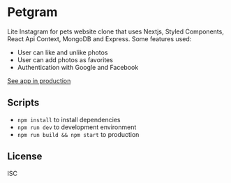 # Petgram

Lite Instagram for pets website clone that uses Nextjs, Styled Components, React Api Context, MongoDB and Express.
Some features used:
 - User can like and unlike photos
 - User can add photos as favorites
 - Authentication with Google and Facebook


[See app in production](https://petgram.alvlinarez.dev)

## Scripts

* `npm install` to install dependencies
* `npm run dev` to development environment
* `npm run build && npm start` to production

## License

ISC

